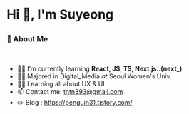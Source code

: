 
# <p> Hi 👋, I'm Suyeong <p>


### 🐧 About Me
<br/>


+ 👨‍💻 I’m currently learning **React, JS, TS, Next.js..(next_)**
+ 👨‍🎓 Majored in Digital_Media _at_ Seoul Women's Univ.
+ 👨‍🎓 Learning all about UX & UI
+ 📫 Contact me: tntn393@gmail.com
+ ✏️ Blog : https://penguin31.tistory.com/

>
<br/>
<!-- 
[![Anurag's GitHub stats](https://github-readme-stats.vercel.app/api?Suyeong-Lim=anuraghazra)](https://github.com/anuraghazra/github-readme-stats)
![Anurag's GitHub stats](https://github-readme-stats.vercel.app/api?Suyeong-Lim=anuraghazra&show_icons=true&theme=radical) -->
